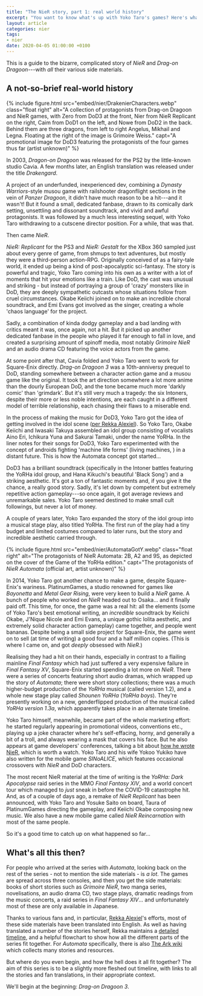 ```yaml
---
title: "The NieR story, part 1: real world history"
excerpt: "You want to know what's up with Yoko Taro's games? Here's what was happening in the real world."
layout: article
categories: nier
tags:
- nier
date: 2020-04-05 01:00:00 +0100
---
```


This is a guide to the bizarre, complicated story of _NieR_ and _Drag-on Dragoon_---with *all* their various side materials.

## A not-so-brief real-world history

{% include figure.html src="embed/nier/DrakenierCharacters.webp" class="float right" alt="A collection of protagonists from Drag-on Dragoon and NieR games, with Zero from DoD3 at the front, Nier from NieR Replicant on the right, Caim from DoD1 on the left, and Nowe from DoD2 in the back. Behind them are three dragons, from left to right Angelus, Mikhail and Legna. Floating at the right of the image is Grimoire Weiss." capt="A promotional image for DoD3 featuring the protagonists of the four games thus far (artist unknown)" %}

In 2003, <cite>Dragon-on Dragoon</cite> was released for the PS2 by the little-known studio Cavia. A few months later, an English translation was released under the title <cite>Drakengard</cite>.

A project of an underfunded, inexperienced dev, combining a <cite>Dynasty Warriors</cite>-style musou game with railshooter dragonflight sections in the vein of <cite>Panzer Dragoon</cite>, it didn't have much reason to be a hit---and it wasn't! But it found a small, dedicated fanbase, drawn to its comically dark setting, unsettling and dissonant soundtrack, and vivid and awful protagonists. It was followed by a much less interesting sequel, with Yoko Taro withdrawing to a cutscene director position. For a while, that was that.

Then came <cite>NieR</cite>.

<cite>NieR: Replicant</cite> for the PS3 and <cite>NieR: Gestalt</cite> for the XBox 360 sampled just about every genre of game, from shmups to text adventures, but mostly they were a third-person action-RPG. Originally conceived of as a fairy-tale world, it ended up being a kind of post-apocalyptic sci-fantasy. The story is powerful and tragic, Yoko Taro coming into his own as a writer with a lot of moments that hit your emotions like a train. Like DoD, the cast was unusual and striking - but instead of portraying a group of 'crazy' monsters like in DoD, they are deeply sympathetic outcasts whose situations follow from cruel circumstances. Okabe Keiichi joined on to make an incredible choral soundtrack, and Emi Evans got involved as the singer, creating a whole 'chaos language' for the project.

Sadly, a combination of kinda dodgy gameplay and a bad landing with critics meant it was, once again, not a hit. But it picked up another dedicated fanbase in the people who played it far enough to fall in love, and created a surprising amount of spinoff media, most notably <cite>Grimoire NieR</cite> and an audio drama CD featuring the voice actors from the game.

At some point after that, Cavia folded and Yoko Taro went to work for Square-Enix directly. <cite>Drag-on Dragoon 3</cite> was a 10th-anniversy prequel to DoD, standing somewhere between a character action game and a musou game like the original. It took the art direction somewhere a lot more anime than the dourly European DoD, and the tone became much more 'darkly comic' than 'grimdark'. But it's still very much a tragedy: the six Intoners, despite their more or less noble intentions, are each caught in a different model of terrible relationship, each chasing their flaws to a miserable end.

In the process of making the music for DoD3, Yoko Taro got the idea of getting involved in the idol scene ([per Rekka Alexiel](http://firesanctuary.com/blog/yorha/)). So Yoko Taro, Okabe Keiichi and Iwasaki Takuya assembled an idol group consisting of vocalists Aino Eri, Ichikura Yuna and Sakurai Tamaki, under the name YoRHa. In the liner notes for their songs for DoD3, Yoko Taro experimented with the concept of androids fighting 'machine life forms' (living machines, ) in a distant future. This is how the Automata concept got started...

DoD3 has a brilliant soundtrack (specifically in the Intoner battles featuring the YoRHa idol group, and Hana Kikuchi's beautiful 'Black Song') and a striking aesthetic. It's got a ton of fantastic moments and, if you give it the chance, a really good story. Sadly, it's let down by competent but extremely repetitive action gameplay---so once again, it got average reviews and unremarkable sales. Yoko Taro seemed destined to make small cult followings, but never a lot of money.

A couple of years later, Yoko Taro expanded the story of the idol group into a musical stage play, also titled YoRHa. The first run of the play had a tiny budget and limited costumes compared to later runs, but the story and incredible aesthetic carried through.

{% include figure.html src="embed/nier/AutomataGotY.webp" class="float right" alt="The protagonists of NieR Automata: 2B, A2 and 9S, as depicted on the cover of the Game of the YoRHa edition." capt="The protagonists of <cite>NieR Automata</cite> (official art, artist unknown)" %}

In 2014, Yoko Taro got another chance to make a game, despite Square-Enix's wariness. PlatinumGames, a studio renowned for games like <cite>Bayonetta</cite> and <cite>Metal Gear Rising</cite>, were very keen to build a <cite>NieR</cite> game. A bunch of people who worked on <cite>NieR</cite> headed out to Osaka... and it finally paid off. This time, for once, the game was a real hit: all the elements (some of Yoko Taro's best emotional writing, an *incredible* soundtrack by Keiichi Okabe, J'Nique Nicole and Emi Evans, a unique gothic lolita aesthetic, and extremely solid character action gameplay) came together, and people went bananas. Despite being a small side project for Square-Enix, the game went on to sell (at time of writing) a good four and a half million copies. (This is where I came on, and got *deeply* obsessed with <cite>NieR</cite>.)

Realising they had a hit on their hands, especially in contrast to a flailing mainline <cite>Final Fantasy</cite> which had just suffered a very expensive failure in <cite>Final Fantasy XV</cite>, Square-Enix started spending a lot more on <cite>NieR</cite>. There were a series of concerts featuring short audio dramas, which wrapped up the story of <cite>Automata</cite>; there were short story collections; there was a much higher-budget production of the <cite>YoRHa</cite> musical (called version 1.2), and a whole new stage play called <cite>Shounen YoRHa</cite> (<cite>YoRHa boys</cite>). They're presently working on a new, genderflipped production of the musical called <cite>YoRHa version 1.3a</cite>, which apparently takes place in an alternate timeline.

Yoko Taro himself, meanwhile, became part of the whole marketing effort: he started regularly appearing in promotional videos, conventions etc., playing up a joke character where he's self-effacing, horny, and generally a bit of a troll, and always wearing a mask that covers his face. But he also appears at game developers' conferences, talking a bit about [how he wrote NieR](https://www.youtube.com/watch?v=OO_d3fwTNPo), which is worth a watch. Yoko Taro and his wife Yokoo Yukiko have also written for the mobile game <cite>SINoALICE</cite>, which features occasional crossovers with <cite>NieR</cite> and DoD characters.

The most recent NieR material at the time of writing is the <cite>YoRHa: Dark Apocalypse</cite> raid series in the MMO <cite>Final Fantasy XIV</cite>, and a world concert tour which managed to *just* sneak in before the COVID-19 catastrophe hit. And, as of a couple of days ago, a remake of <cite>NieR Replicant</cite> has been announced, with Yoko Taro and Yosuke Saito on board, Taura of PlatinumGames directing the gameplay, and Keiichi Okabe composing new music. We also have a new mobile game called <cite>NieR Reincarnation</cite> with most of the same people.

So it's a good time to catch up on what happened so far...

## What's all this then?

For people who arrived at the series with _Automata_, looking back on the rest of the series - not to mention the side materials - is _a lot_. The games are spread across three consoles, and then you get the side materials: books of short stories such as _Grimoire NieR_, two manga series, novelisations, an audio drama CD, two stage plays, dramatic readings from the music concerts, a raid series in _Final Fantasy XIV_... and unfortunately most of these are only available in Japanese.

Thanks to various fans and, in particular, [Rekka Alexiel](http://firesanctuary.com/)'s efforts, most of these side materials have been translated into English. As well as having translated a number of the stories herself, Rekka maintains a [detailed timeline](http://nier2.com/timeline.html), and a helpful flowchart to show how all the different parts of the series fit together. For _Automata_ specifically, there is also [The Ark wiki](https://theark.wiki/w/Welcome) which collects many stories and resources.

But where do you even begin, and how the hell does it all fit together? The aim of this series is to be a slightly more fleshed out timeline, with links to all the stories and fan translations, in their appropriate context.

We'll begin at the beginning: _Drag-on Dragoon 3_.